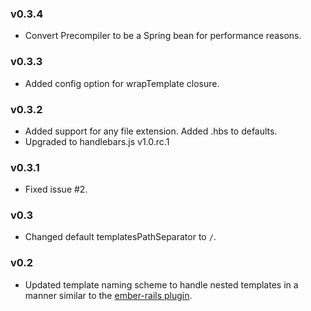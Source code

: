 ### v0.3.4

*   Convert Precompiler to be a Spring bean for performance reasons.

### v0.3.3

*   Added config option for wrapTemplate closure.

### v0.3.2

*   Added support for any file extension. Added .hbs to defaults.
*   Upgraded to handlebars.js v1.0.rc.1

### v0.3.1

*   Fixed issue #2.

### v0.3

*   Changed default templatesPathSeparator to `/`.

### v0.2

*   Updated template naming scheme to handle nested templates in a manner similar to the [ember-rails plugin](https://github.com/emberjs/ember-rails).